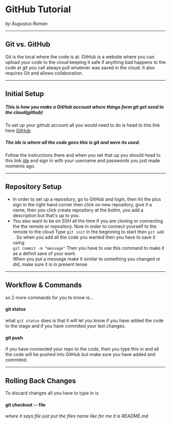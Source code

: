# GitHub Tutorial

_by Augustus Roman_

---
## Git vs. GitHub
Git is the local where the code is at.
GitHub is a website where you can upload your code to the cloud keeping it safe if anything bad happens to the code at git you call always pull whatever was saved in the cloud. It also requires Git and allows collaboration.


---
## Initial Setup
##### This is how you make a GitHub account where things form git get send to the cloud(github)
To set up your github account all you would need to do is head to this link here [GitHub](https://github.com/join)
##### The ide is where all the code goes this is git and were its used.
Follow the instructions there and when you set that up you should head to this link [ide](Ide.cs50.io) and sign in with your username and passwords you just made moments ago.

---
## Repository Setup
* In order to set up a repository, go to GitHub and login, then hit the plus sign in the right hand corner then click on new repository, give it a name, then you click create repository at the bottm, you add a description but that's up to you.  
* You also want to be on SSH all the time if you are cloning or connecting the the remote or repository.
Now in order to connect yourself to the remote to the cloud
Type `git init` in the beginning to start
then `git add .`
So when you add all the code you wanted then you have to save it using  
`git commit -m "message"`
Then you have to use this command to make it as a definit save of your work.  
When you put a message make it similar to something you changed or did, make sure it is in present tense 

---
## Workflow & Commands
so 2 more commands for you to know is... 
#### git status
what `git status` does is that it will let you know if you have added the code to the stage and if you have commited your last changes.  
#### git push
if you have connected your repo to the code, then you type this in and all the code will be pushed into GitHub but make sure you have added and commited. 

---
## Rolling Back Changes
To discard changes all you have to type in is
#### git checkout -- file
_where it says file just put the files name like for me it is README.md_
